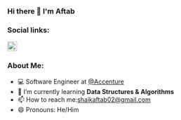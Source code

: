 ### Hi there 👋 I'm Aftab

<!--
**Aftab91/Aftab91** is a ✨ _special_ ✨ repository because its `README.md` (this file) appears on your GitHub profile. -->
### Social links:
<a href="https://linkedin.com/in/aftabshaik91">
  <kbd>
  <img align="centre" alt="LinkdeIn" width="22px" src="https://cdn.jsdelivr.net/npm/simple-icons@v3/icons/linkedin.svg" />
</a>

### About Me:
- 💻 Software Engineer at [@Accenture](https://github.com/accenture)
- 🌱 I’m currently learning **Data Structures & Algorithms**
- 📫 How to reach me:[shaikaftab02@gmail.com](mailto:shaikaftab02@gmail.com)
- 😄 Pronouns: He/Him
  
<!-- - ⚡ Fun 
- 👯 I’m looking to collaborate on 
- 💬 Ask me about ...
- 🤔 I’m looking for help with ...
-->
